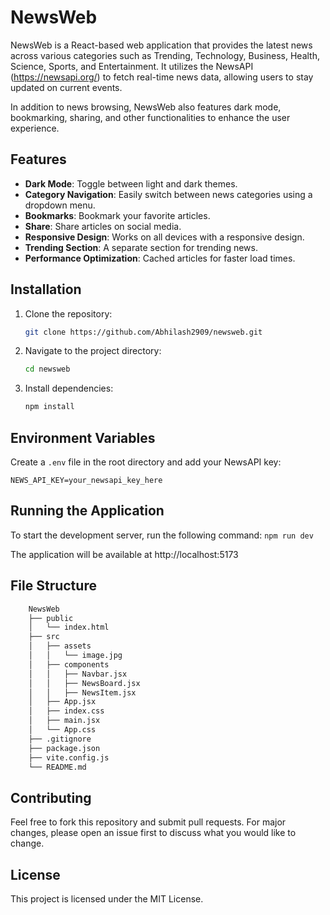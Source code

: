# NewsWeb

NewsWeb is a React-based web application that provides the latest news across various categories such as Trending, Technology, Business, Health, Science, Sports, and Entertainment. It utilizes the NewsAPI (https://newsapi.org/) to fetch real-time news data, allowing users to stay updated on current events.

In addition to news browsing, NewsWeb also features dark mode, bookmarking, sharing, and other functionalities to enhance the user experience.

## Features

- **Dark Mode**: Toggle between light and dark themes.
- **Category Navigation**: Easily switch between news categories using a dropdown menu.
- **Bookmarks**: Bookmark your favorite articles.
- **Share**: Share articles on social media.
- **Responsive Design**: Works on all devices with a responsive design.
- **Trending Section**: A separate section for trending news.
- **Performance Optimization**: Cached articles for faster load times.

## Installation

1. Clone the repository:
    ```sh
    git clone https://github.com/Abhilash2909/newsweb.git
    ```
2. Navigate to the project directory:
    ```sh
    cd newsweb
    ```
3. Install dependencies:
    ```sh
    npm install
    ```

## Environment Variables

Create a `.env` file in the root directory and add your NewsAPI key:

```plaintext
NEWS_API_KEY=your_newsapi_key_here
```

## Running the Application

To start the development server, run the following command:
    ```
    npm run dev
    ```
    
The application will be available at 
http://localhost:5173

## File Structure
```sh
    NewsWeb
    ├── public
    │   └── index.html
    ├── src
    │   ├── assets
    │   │   └── image.jpg
    │   ├── components
    │   │   ├── Navbar.jsx
    │   │   ├── NewsBoard.jsx
    │   │   ├── NewsItem.jsx
    │   ├── App.jsx
    │   ├── index.css
    │   ├── main.jsx
    │   └── App.css
    ├── .gitignore
    ├── package.json
    ├── vite.config.js
    └── README.md
```

## Contributing
Feel free to fork this repository and submit pull requests. For major changes, please open an issue first to discuss what you would like to change.

## License
This project is licensed under the MIT License.
